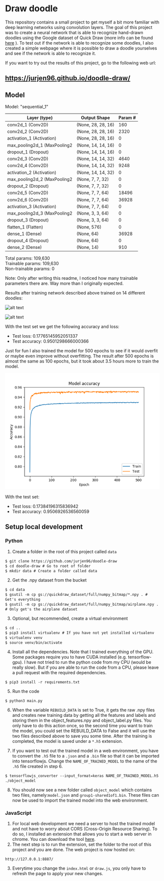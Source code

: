 # Draw doodle

This repository contains a small project to get myself a bit more familiar with deep
learning networks using convolution layers. The goal of this project was to create
a neural network that is able to recognize hand-drawn doodles using the Google
dataset of Quick Draw (more info can be found [here](https://github.com/googlecreativelab/quickdraw-dataset "Quick Draw")
). To test out if the network is able to recognize some doodles, I also created a
simple webpage where it is possible to draw a doodle yourselves and see if the
network is able to recognize it.

If you want to try out the results of this project, go to the following web url:
## https://jurjen96.github.io/doodle-draw/

## Model

Model: "sequential_1"

Layer (type)                 | Output Shape           |    Param #    
-----------------------------|------------------------| ----------
conv2d_1 (Conv2D)            | (None, 28, 28, 16)     |   160       
conv2d_2 (Conv2D)            | (None, 28, 28, 16)     |   2320      
activation_1 (Activation)    | (None, 28, 28, 16)     |   0         
max_pooling2d_1 (MaxPooling2 | (None, 14, 14, 16)     |   0         
dropout_1 (Dropout)          | (None, 14, 14, 16)     |   0         
conv2d_3 (Conv2D)            | (None, 14, 14, 32)     |   4640      
conv2d_4 (Conv2D)            | (None, 14, 14, 32)     |   9248      
activation_2 (Activation)    | (None, 14, 14, 32)     |   0         
max_pooling2d_2 (MaxPooling2 | (None, 7, 7, 32)       |   0         
dropout_2 (Dropout)          | (None, 7, 7, 32)       |   0         
conv2d_5 (Conv2D)            | (None, 7, 7, 64)       |   18496     
conv2d_6 (Conv2D)            | (None, 7, 7, 64)       |   36928     
activation_3 (Activation)    | (None, 7, 7, 64)       |   0         
max_pooling2d_3 (MaxPooling2 | (None, 3, 3, 64)       |   0         
dropout_3 (Dropout)          | (None, 3, 3, 64)       |   0         
flatten_1 (Flatten)          | (None, 576)            |   0         
dense_1 (Dense)              | (None, 64)             |   36928     
dropout_4 (Dropout)          | (None, 64)             |   0         
dense_2 (Dense)              | (None, 14)             |   910       

Total params: 109,630  
Trainable params: 109,630  
Non-trainable params: 0  

Note: Only after writing this readme, I noticed how many trainable parameters
there are. Way more than I originally expected.

Results after training network described above trained on 14 different doodles:

![alt text](./Accuracy.png "Model Accuracy")

![alt text](./Loss.png "Model Loss")

With the test set we get the following accuracy and loss:
- Test loss: 0.17765145952051337
- Test accuracy: 0.9501298666000366

Just for fun I also trained the model for 500 epochs to see if it would overfit
or maybe even improve without overfitting. The result after 500 epochs is
almost the same as 100 epochs, but it took about 3.5 hours more to train the model.

![alt text](./img/Accuracy_500_epochs.png "Model after 500 epochs accuracy")

With the test set:
- Test loss: 0.17384196315836942
- Test accuracy: 0.9506926536560059

## Setup local development

### Python
1. Create a folder in the root of this project called `data`
```
$ git clone https://github.com/jurjen96/doodle-draw
$ cd doodle-draw # Go to root of folder
$ mkdir data # Create a folder called data
```
2. Get the .npy dataset from the bucket
```
$ cd data
$ gsutil -m cp gs://quickdraw_dataset/full/numpy_bitmap/*.npy . # Get's everything
$ gsutil -m cp gs://quickdraw_dataset/full/numpy_bitmap/airplane.npy . # Only get's the airplane dataset
```
3. Optional, but recommended, create a virtual environment
```
$ cd ..
$ pip3 install virtualenv # If you have not yet installed virtualenv
$ virtualenv venv
$ source venv/bin/activate
```
4. Install all the dependencies. Note that I trained everything of the
GPU. Some packages require you to have CUDA installed (e.g.
tensorflow-gpu). I have not tried to run the python code from my CPU
(would be really slow). But if you are able to run the code from a CPU,
please leave a pull request with the required dependencies.
```
$ pip3 install -r requirements.txt
```
5. Run the code
```
$ python3 main.py
```
6. When the variable `REBUILD_DATA` is set to True, it gets the raw .npy
files and creates new training data by getting all the features and
labels and storing them in the object_features.npy and object_label.py
files. You only have to do this action once, so the second time you want
to train the model, you could set the REBUILD_DATA to False and it will use
the two files described above to save you some time. After the training
is completed, the model is saved under a `*.h5` extension.

7. If you want to test out the trained model in a web environment, you
have to convert the `.h5` file to a `.json` and a `.bin` file so that it
can be imported into tensorflowjs. Change the `NAME_OF_TRAINED_MODEL` to
the name of the `.h5` file created in step 6.
```
$ tensorflowjs_converter --input_format=keras NAME_OF_TRAINED_MODEL.h5 ./object_model
```
8. You should now see a new folder called `object_model` which contains two files,
namely:`model.json` and `group1-shared1of1.bin`. These files can now be used
to import the trained model into the web environment.  

### JavaScript

1. For local web development we need a server to host the trained model
and not have to worry about CORS (Cross-Origin Resource Sharing). To do
so, I installed an extension that allows you to start a web server in
chrome. You can download the tool [here](https://chrome.google.com/webstore/detail/web-server-for-chrome/ofhbbkphhbklhfoeikjpcbhemlocgigb "Web server for chrome").
2. The next step is to run the extension, set the folder to the root
of this project and you are done. The web project is now hosted on:
```
http://127.0.0.1:8887/
```
3. Everytime you change the `index.html` or `draw.js`, you only have to refresh
the page to apply your new changes.
